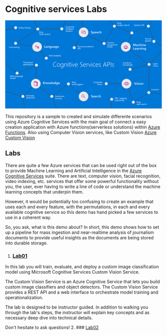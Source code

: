 # Cognitive services Labs
![App Overview](./readme/Imagen.png)

This repository is a sample to created and simulate differente scenarios using Azure Cognitive Services with the main goal of connect a easy creation application with Azure functions(serverless solutions) within [Azure Functions](https://azure.microsoft.com/en-us/services/functions/). Also using Computer Vision services, like Custom Vision [Azure Custom Vision](https://www.customvision.ai/)

## Labs

There are quite a few Azure services that can be used right out of the box to provide Machine Learning and Artificial Intelligence in the [Azure Cognitive Services](https://azure.microsoft.com/en-us/services/cognitive-services/) suite. There are text, computer vision, facial recognition, video indexing, etc. services that offer some powerful functionality without you, the user, ever having to write a line of code or understand the machine learning concepts that underpin them.

However, it would be potentially too confusing to create an example that uses each and every feature, with the permutations, in each and every available cognitive service so this demo has hand picked a few services to use in a coherent way.

So, you ask, what is this demo about? In short, this demo shows how to set up a pipeline for mass ingestion and near-realtime analysis of journalism documents to provide useful insights as the documents are being stored into durable storage.

 1. ### [Lab01](./Lab-01/Readme.md)

In this lab you will train, evaluate, and deploy a custom image classification model using Microsoft Cognitive Services Custom Vision Service.

The Custom Vision Service is an Azure Cognitive Service that lets you build custom image classifiers and object detectors. The Custom Vision Service provides a REST API and a web interface to orchestrate model training and operationalization.

The lab is designed to be instructor guided.  In addition to walking you through the lab's steps, the instructor will explain key concepts and as necessary deep dive into technical details.

Don't hesitate to ask questions!
 2. ### [Lab02](./Lab-02/Readme.md)
